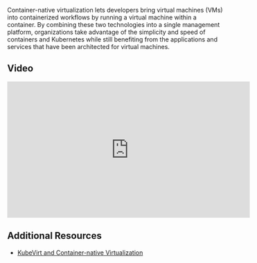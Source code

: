 Container-native virtualization lets developers bring virtual machines (VMs)
into containerized workflows by running a virtual machine within a container.
By combining these two technologies into a single management platform,
organizations take advantage of the simplicity and speed of containers and
Kubernetes while still benefiting from the applications and services that
have been architected for virtual machines.

## Video
<iframe width="560" height="315" src="https://www.youtube.com/embed/1TxHp3Ega1k" frameborder="0" allow="accelerometer; autoplay; encrypted-media; gyroscope; picture-in-picture" allowfullscreen></iframe>

## Additional Resources

* [KubeVirt and Container-native Virtualization](https://www.openshift.com/learn/topics/container-native-virtualization/)